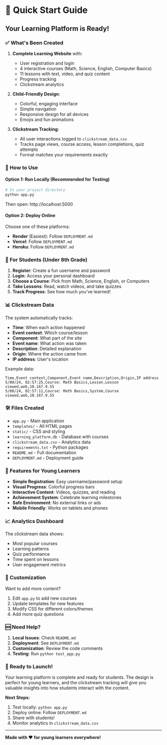 # 🚀 Quick Start Guide

## Your Learning Platform is Ready!

### ✅ What's Been Created

1. **Complete Learning Website** with:
   - User registration and login
   - 4 interactive courses (Math, Science, English, Computer Basics)
   - 11 lessons with text, video, and quiz content
   - Progress tracking
   - Clickstream analytics

2. **Child-Friendly Design**:
   - Colorful, engaging interface
   - Simple navigation
   - Responsive design for all devices
   - Emojis and fun animations

3. **Clickstream Tracking**:
   - All user interactions logged to `clickstream_data.csv`
   - Tracks page views, course access, lesson completions, quiz attempts
   - Format matches your requirements exactly

### 🎯 How to Use

#### Option 1: Run Locally (Recommended for Testing)
```bash
# In your project directory
python app.py
```
Then open: http://localhost:5000

#### Option 2: Deploy Online
Choose one of these platforms:
- **Render** (Easiest): Follow `DEPLOYMENT.md`
- **Vercel**: Follow `DEPLOYMENT.md`
- **Heroku**: Follow `DEPLOYMENT.md`

### 👥 For Students (Under 8th Grade)

1. **Register**: Create a fun username and password
2. **Login**: Access your personal dashboard
3. **Choose a Course**: Pick from Math, Science, English, or Computers
4. **Take Lessons**: Read, watch videos, and take quizzes
5. **Track Progress**: See how much you've learned!

### 📊 Clickstream Data

The system automatically tracks:
- **Time**: When each action happened
- **Event context**: Which course/lesson
- **Component**: What part of the site
- **Event name**: What action was taken
- **Description**: Detailed explanation
- **Origin**: Where the action came from
- **IP address**: User's location

Example data:
```
Time,Event context,Component,Event name,Description,Origin,IP address
5/08/24, 02:57:25,Course: Math Basics,Lesson,Lesson viewed,web,10.167.9.55
5/08/24, 02:57:11,Course: Math Basics,System,Course viewed,web,10.167.9.55
```

### 🛠️ Files Created

- `app.py` - Main application
- `templates/` - All HTML pages
- `static/` - CSS and styling
- `learning_platform.db` - Database with courses
- `clickstream_data.csv` - Analytics data
- `requirements.txt` - Python packages
- `README.md` - Full documentation
- `DEPLOYMENT.md` - Deployment guide

### 🎨 Features for Young Learners

- **Simple Registration**: Easy username/password setup
- **Visual Progress**: Colorful progress bars
- **Interactive Content**: Videos, quizzes, and reading
- **Achievement System**: Celebrate learning milestones
- **Safe Environment**: No external links or ads
- **Mobile Friendly**: Works on tablets and phones

### 📈 Analytics Dashboard

The clickstream data shows:
- Most popular courses
- Learning patterns
- Quiz performance
- Time spent on lessons
- User engagement metrics

### 🔧 Customization

Want to add more content?
1. Edit `app.py` to add new courses
2. Update templates for new features
3. Modify CSS for different colors/themes
4. Add more quiz questions

### 🆘 Need Help?

1. **Local Issues**: Check `README.md`
2. **Deployment**: See `DEPLOYMENT.md`
3. **Customization**: Review the code comments
4. **Testing**: Run `python test_app.py`

### 🎉 Ready to Launch!

Your learning platform is complete and ready for students. The design is perfect for young learners, and the clickstream tracking will give you valuable insights into how students interact with the content.

**Next Steps:**
1. Test locally: `python app.py`
2. Deploy online: Follow `DEPLOYMENT.md`
3. Share with students!
4. Monitor analytics in `clickstream_data.csv`

---

**Made with ❤️ for young learners everywhere!** 